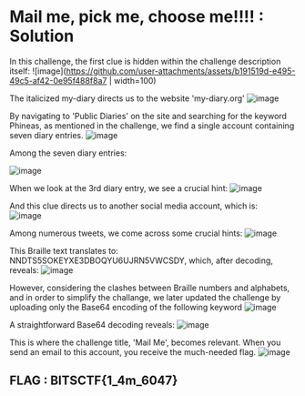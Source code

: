 # Mail me, pick me, choose me!!!! : Solution
In this challenge, the first clue is hidden within the challenge description itself:
![image](https://github.com/user-attachments/assets/b191519d-e495-49c5-af42-0e95f488f8a7 | width=100)

The italicized my-diary directs us to the website 'my-diary.org'
![image](https://github.com/user-attachments/assets/d0dd88db-8ee5-42b9-9e18-f24672d15b8c)

By navigating to 'Public Diaries' on the site and searching for the keyword Phineas, as mentioned in the challenge, we find a single account containing seven diary entries. 
![image](https://github.com/user-attachments/assets/dd1d2688-0714-406e-b0ca-4331dd913cc3)

Among the seven diary entries: 

![image](https://github.com/user-attachments/assets/85d17470-4357-4102-af9c-49304f6eb655)

When we look at the 3rd diary entry, we see a crucial hint:
![image](https://github.com/user-attachments/assets/7613d2ad-06a8-4345-ac0b-f1f8ebb5ba6a)

And this clue directs us to another social media account, which is:  
![image](https://github.com/user-attachments/assets/ac922dd0-2627-40c1-818e-b9db1a7f2fc6)

Among numerous tweets, we come across some crucial hints: 
![image](https://github.com/user-attachments/assets/421bf741-917c-4fcd-baca-bc49cbf455dd)

This Braille text translates to: 
NNDTS5SOKEYXE3DBOQYU6UJRN5VWCSDY, 
which, after decoding, reveals: 
![image](https://github.com/user-attachments/assets/bf3ffa8b-2e12-4d07-a969-21fe3a95a2c9)

However, considering the clashes between Braille numbers and alphabets, and in order to simplify the challange, we later updated the challenge by uploading only the Base64 encoding of the following keyword 
![image](https://github.com/user-attachments/assets/ed03516f-e463-413a-938a-33d802b5c8b7)

A straightforward Base64 decoding reveals:
![image](https://github.com/user-attachments/assets/58ad63b8-78ff-4ad7-88c6-2adf284b2f08)

This is where the challenge title, 'Mail Me', becomes relevant. 
When you send an email to this account, you receive the much-needed flag. 
![image](https://github.com/user-attachments/assets/37b17d20-419e-4ffb-b84b-e4964bf72305)

FLAG : BITSCTF{1_4m_6047} 
------------------------------------------------------------------------------------------------------------------------

